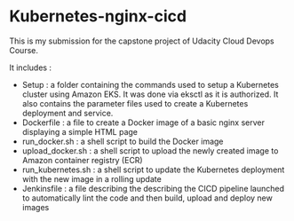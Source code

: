 # Kubernetes-nginx-cicd

This is my submission for the capstone project of Udacity Cloud Devops Course.

It includes :

- Setup : a folder containing the commands used to setup a Kubernetes cluster using Amazon EKS. It was done via eksctl as it is authorized. It also contains the parameter files used to create a Kubernetes deployment and service.
- Dockerfile : a file to create a Docker image of a basic nginx server displaying a simple HTML page
- run_docker.sh : a shell script to build the Docker image
- upload_docker.sh : a shell script to upload the newly created image to Amazon container registry (ECR)
- run_kubernetes.sh : a shell script to update the Kubernetes deployment with the new image in a rolling update
- Jenkinsfile : a file describing the describing the CICD pipeline launched to automatically lint the code and then build, upload and deploy new images
